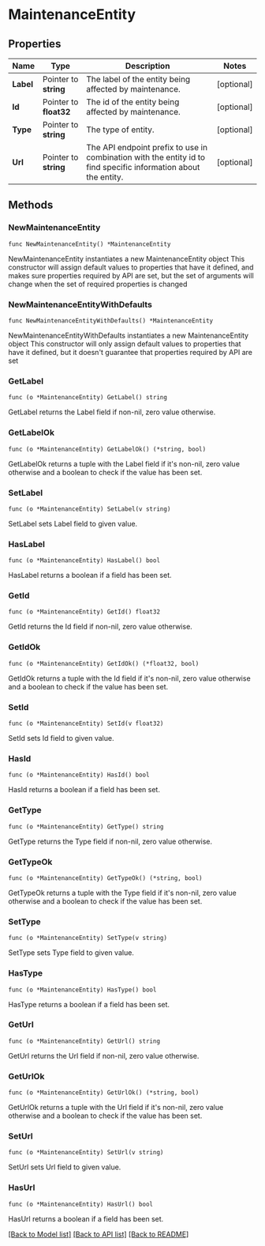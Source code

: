 # MaintenanceEntity

## Properties

Name | Type | Description | Notes
------------ | ------------- | ------------- | -------------
**Label** | Pointer to **string** | The label of the entity being affected by maintenance.  | [optional] 
**Id** | Pointer to **float32** | The id of the entity being affected by maintenance.  | [optional] 
**Type** | Pointer to **string** | The type of entity.  | [optional] 
**Url** | Pointer to **string** | The API endpoint prefix to use in combination with the entity id to find specific information about the entity.  | [optional] 

## Methods

### NewMaintenanceEntity

`func NewMaintenanceEntity() *MaintenanceEntity`

NewMaintenanceEntity instantiates a new MaintenanceEntity object
This constructor will assign default values to properties that have it defined,
and makes sure properties required by API are set, but the set of arguments
will change when the set of required properties is changed

### NewMaintenanceEntityWithDefaults

`func NewMaintenanceEntityWithDefaults() *MaintenanceEntity`

NewMaintenanceEntityWithDefaults instantiates a new MaintenanceEntity object
This constructor will only assign default values to properties that have it defined,
but it doesn't guarantee that properties required by API are set

### GetLabel

`func (o *MaintenanceEntity) GetLabel() string`

GetLabel returns the Label field if non-nil, zero value otherwise.

### GetLabelOk

`func (o *MaintenanceEntity) GetLabelOk() (*string, bool)`

GetLabelOk returns a tuple with the Label field if it's non-nil, zero value otherwise
and a boolean to check if the value has been set.

### SetLabel

`func (o *MaintenanceEntity) SetLabel(v string)`

SetLabel sets Label field to given value.

### HasLabel

`func (o *MaintenanceEntity) HasLabel() bool`

HasLabel returns a boolean if a field has been set.

### GetId

`func (o *MaintenanceEntity) GetId() float32`

GetId returns the Id field if non-nil, zero value otherwise.

### GetIdOk

`func (o *MaintenanceEntity) GetIdOk() (*float32, bool)`

GetIdOk returns a tuple with the Id field if it's non-nil, zero value otherwise
and a boolean to check if the value has been set.

### SetId

`func (o *MaintenanceEntity) SetId(v float32)`

SetId sets Id field to given value.

### HasId

`func (o *MaintenanceEntity) HasId() bool`

HasId returns a boolean if a field has been set.

### GetType

`func (o *MaintenanceEntity) GetType() string`

GetType returns the Type field if non-nil, zero value otherwise.

### GetTypeOk

`func (o *MaintenanceEntity) GetTypeOk() (*string, bool)`

GetTypeOk returns a tuple with the Type field if it's non-nil, zero value otherwise
and a boolean to check if the value has been set.

### SetType

`func (o *MaintenanceEntity) SetType(v string)`

SetType sets Type field to given value.

### HasType

`func (o *MaintenanceEntity) HasType() bool`

HasType returns a boolean if a field has been set.

### GetUrl

`func (o *MaintenanceEntity) GetUrl() string`

GetUrl returns the Url field if non-nil, zero value otherwise.

### GetUrlOk

`func (o *MaintenanceEntity) GetUrlOk() (*string, bool)`

GetUrlOk returns a tuple with the Url field if it's non-nil, zero value otherwise
and a boolean to check if the value has been set.

### SetUrl

`func (o *MaintenanceEntity) SetUrl(v string)`

SetUrl sets Url field to given value.

### HasUrl

`func (o *MaintenanceEntity) HasUrl() bool`

HasUrl returns a boolean if a field has been set.


[[Back to Model list]](../README.md#documentation-for-models) [[Back to API list]](../README.md#documentation-for-api-endpoints) [[Back to README]](../README.md)


